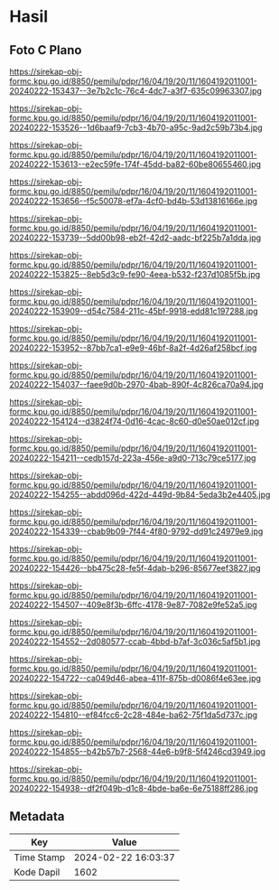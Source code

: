 # Hasil

## Foto C Plano

https://sirekap-obj-formc.kpu.go.id/8850/pemilu/pdpr/16/04/19/20/11/1604192011001-20240222-153437--3e7b2c1c-76c4-4dc7-a3f7-635c09963307.jpg

https://sirekap-obj-formc.kpu.go.id/8850/pemilu/pdpr/16/04/19/20/11/1604192011001-20240222-153526--1d6baaf9-7cb3-4b70-a95c-9ad2c59b73b4.jpg

https://sirekap-obj-formc.kpu.go.id/8850/pemilu/pdpr/16/04/19/20/11/1604192011001-20240222-153613--e2ec59fe-174f-45dd-ba82-60be80655460.jpg

https://sirekap-obj-formc.kpu.go.id/8850/pemilu/pdpr/16/04/19/20/11/1604192011001-20240222-153656--f5c50078-ef7a-4cf0-bd4b-53d13816166e.jpg

https://sirekap-obj-formc.kpu.go.id/8850/pemilu/pdpr/16/04/19/20/11/1604192011001-20240222-153739--5dd00b98-eb2f-42d2-aadc-bf225b7a1dda.jpg

https://sirekap-obj-formc.kpu.go.id/8850/pemilu/pdpr/16/04/19/20/11/1604192011001-20240222-153825--8eb5d3c9-fe90-4eea-b532-f237d1085f5b.jpg

https://sirekap-obj-formc.kpu.go.id/8850/pemilu/pdpr/16/04/19/20/11/1604192011001-20240222-153909--d54c7584-211c-45bf-9918-edd81c197288.jpg

https://sirekap-obj-formc.kpu.go.id/8850/pemilu/pdpr/16/04/19/20/11/1604192011001-20240222-153952--87bb7ca1-e9e9-46bf-8a2f-4d26af258bcf.jpg

https://sirekap-obj-formc.kpu.go.id/8850/pemilu/pdpr/16/04/19/20/11/1604192011001-20240222-154037--faee9d0b-2970-4bab-890f-4c826ca70a94.jpg

https://sirekap-obj-formc.kpu.go.id/8850/pemilu/pdpr/16/04/19/20/11/1604192011001-20240222-154124--d3824f74-0d16-4cac-8c60-d0e50ae012cf.jpg

https://sirekap-obj-formc.kpu.go.id/8850/pemilu/pdpr/16/04/19/20/11/1604192011001-20240222-154211--cedb157d-223a-456e-a9d0-713c79ce5177.jpg

https://sirekap-obj-formc.kpu.go.id/8850/pemilu/pdpr/16/04/19/20/11/1604192011001-20240222-154255--abdd096d-422d-449d-9b84-5eda3b2e4405.jpg

https://sirekap-obj-formc.kpu.go.id/8850/pemilu/pdpr/16/04/19/20/11/1604192011001-20240222-154339--cbab9b09-7f44-4f80-9792-dd91c24979e9.jpg

https://sirekap-obj-formc.kpu.go.id/8850/pemilu/pdpr/16/04/19/20/11/1604192011001-20240222-154426--bb475c28-fe5f-4dab-b296-85677eef3827.jpg

https://sirekap-obj-formc.kpu.go.id/8850/pemilu/pdpr/16/04/19/20/11/1604192011001-20240222-154507--409e8f3b-6ffc-4178-9e87-7082e9fe52a5.jpg

https://sirekap-obj-formc.kpu.go.id/8850/pemilu/pdpr/16/04/19/20/11/1604192011001-20240222-154552--2d080577-ccab-4bbd-b7af-3c036c5af5b1.jpg

https://sirekap-obj-formc.kpu.go.id/8850/pemilu/pdpr/16/04/19/20/11/1604192011001-20240222-154722--ca049d46-abea-411f-875b-d0086f4e63ee.jpg

https://sirekap-obj-formc.kpu.go.id/8850/pemilu/pdpr/16/04/19/20/11/1604192011001-20240222-154810--ef84fcc6-2c28-484e-ba62-75f1da5d737c.jpg

https://sirekap-obj-formc.kpu.go.id/8850/pemilu/pdpr/16/04/19/20/11/1604192011001-20240222-154855--b42b57b7-2568-44e6-b9f8-5f4246cd3949.jpg

https://sirekap-obj-formc.kpu.go.id/8850/pemilu/pdpr/16/04/19/20/11/1604192011001-20240222-154938--df2f049b-d1c8-4bde-ba6e-6e75188ff286.jpg


## Metadata

| Key        | Value               |
| ---------- | ------------------- |
| Time Stamp | 2024-02-22 16:03:37 |
| Kode Dapil | 1602                |



